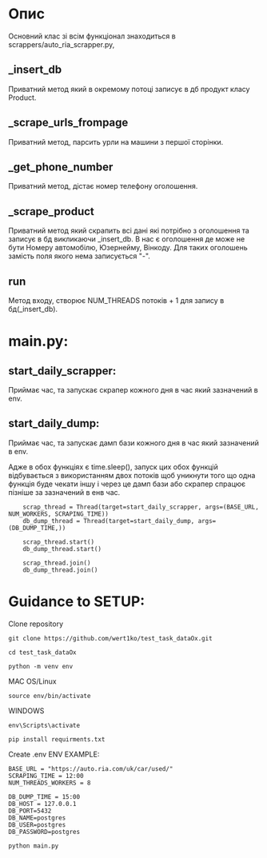 # Опис

Основний клас зі всім функціонал знаходиться в scrappers/auto_ria_scrapper.py, 
## _insert_db

Приватний метод який в окремому потоці записує в дб продукт класу Product.

## _scrape_urls_frompage

Приватний метод, парсить урли на машини з першої сторінки.

## _get_phone_number

Приватний метод, дістає номер телефону оголошення.

## _scrape_product

Приватний метод який скрапить всі дані які потрібно з оголошення та записує в бд викликаючи _insert_db.
В нас є оголошення де може не бути Номеру автомобілю, Юзернейму, Вінкоду. Для таких оголошень замість поля якого нема записується "-". 

## run
Метод входу, створює NUM_THREADS потоків + 1 для запису в бд(_insert_db).

# main.py:

## start_daily_scrapper:
Приймає час, та запускає скрапер кожного дня в час який зазначений в env.

## start_daily_dump:
Приймає час, та запускає дамп бази кожного дня в час який зазначений в env.

Адже в обох функціях є time.sleep(), запуск цих обох функцій відбувається з використанням двох потоків щоб уникнути того що одна функція буде чекати іншу і через це дамп бази або скрапер спрацює пізніше за зазначений в енв час.
```
    scrap_thread = Thread(target=start_daily_scrapper, args=(BASE_URL, NUM_WORKERS, SCRAPING_TIME))
    db_dump_thread = Thread(target=start_daily_dump, args=(DB_DUMP_TIME,))

    scrap_thread.start()
    db_dump_thread.start()

    scrap_thread.join()
    db_dump_thread.join()
```





# Guidance to SETUP:
Clone repository

```
git clone https://github.com/wert1ko/test_task_dataOx.git
```

```
cd test_task_dataOx
```

```
python -m venv env
```

MAC OS/Linux
``` 
source env/bin/activate
```
WINDOWS
```
env\Scripts\activate
```

```
pip install requirments.txt
```

Create .env
ENV EXAMPLE:
```
BASE_URL = "https://auto.ria.com/uk/car/used/"
SCRAPING_TIME = 12:00
NUM_THREADS_WORKERS = 8

DB_DUMP_TIME = 15:00
DB_HOST = 127.0.0.1
DB_PORT=5432
DB_NAME=postgres
DB_USER=postgres
DB_PASSWORD=postgres

```

```python main.py```

